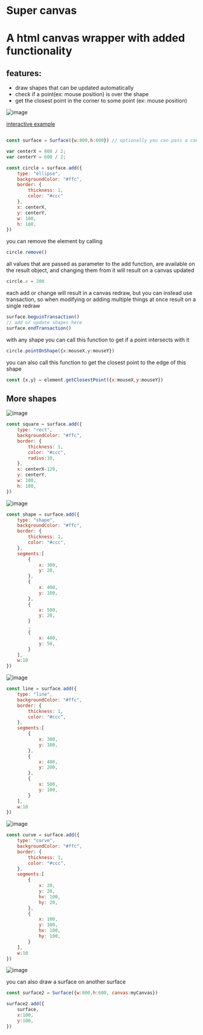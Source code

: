 # Super canvas
# A html canvas wrapper with added functionality

## features: 
- draw shapes that can be updated automatically
- check if a point(ex: mouse position) is over the shape
- get the closest point in the corner to some point (ex: mouse position)

![image](https://github.com/Thiago099/super-canvas/assets/66787043/27b6b849-233c-4cba-8f76-727aaeff4282)

[interactive example](https://thiago099.github.io/super-canvas-example/)

```js

const surface = Surface({w:800,h:600}) // optionally you can pass a canvas as parameter

var centerX = 800 / 2;
var centerY = 600 / 2;

const circle = surface.add({
    type: "ellipse",
    backgroundColor: "#ffc",
    border: {
        thickness: 1,
        color: "#ccc"
    },
    x: centerX,
    y: centerY,
    w: 100,
    h: 100,
})
```

you can remove the element by calling
```js
circle.remove()
```

all values that are passed as parameter to the add function, are available on the result object,
and changing them from it will result on a canvas updated
```js
circle.x = 200
```

each add or change will result in a canvas redraw, but you can instead use transaction, so when
modifying or adding multiple things at once result on a single redraw
```js
surface.beguinTransaction()
// add or update shapes here
surface.endTransaction()
```

with any shape you can call this function to get if a point intersects with it
```js
circle.pointOnShape({x:mouseX,y:mouseY})
```

you can also call this function to get the closest point to the edge of this shape
```js
const {x,y} = element.getClosestPoint({x:mouseX,y:mouseY})
```
## More shapes

![image](https://github.com/Thiago099/canvas-supercharged/assets/66787043/fce29c44-bf00-4fe2-86a0-94da624a726f)
```js
const square = surface.add({
    type: "rect",
    backgroundColor: "#ffc",
    border: {
        thickness: 1,
        color: "#ccc",
        radius:10,
    },
    x: centerX-120,
    y: centerY,
    w: 100,
    h: 100,
})
```
![image](https://github.com/Thiago099/canvas-supercharged/assets/66787043/190e9961-2bb7-41ac-8ed1-4b7cfc183f78)
```js
const shape = surface.add({
    type: "shape",
    backgroundColor: "#ffc",
    border: {
        thickness: 1,
        color: "#ccc",
    },
    segments:[
        {
            x: 300,
            y: 20,
        },
        {
            x: 400,
            y: 100,
        },
        {
            x: 500,
            y: 20,
        }
        ,
        {
            x: 400,
            y: 50,
        }
    ],
    w:10
})
```
![image](https://github.com/Thiago099/canvas-supercharged/assets/66787043/62125939-4c48-438f-99a0-ab729a432189)
```js
const line = surface.add({
    type: "line",
    backgroundColor: "#ffc",
    border: {
        thickness: 1,
        color: "#ccc",
    },
    segments:[
        {
            x: 300,
            y: 100,
        },
        {
            x: 400,
            y: 200,
        },
        {
            x: 500,
            y: 100,
        }
    ],
    w:10
})
```
![image](https://github.com/Thiago099/canvas-supercharged/assets/66787043/2190c782-6fb5-4745-b419-2a9a966fb3a0)
```js
const curve = surface.add({
    type: "curve",
    backgroundColor: "#ffc",
    border: {
        thickness: 1,
        color: "#ccc",
    },
    segments:[
        {
            x: 20,
            y: 20,
            hx: 100,
            hy: 20,
        },
        {
            x: 100,
            y: 100,
            hx: 100,
            hy: 100,
        }
    ],
    w:10
})
```
![image](https://github.com/Thiago099/canvas-supercharged/assets/66787043/629fa4dd-f591-4bbd-aa35-0ec9f55c6876)

you can also draw a surface on another surface
```js
const surface2 = Surface({w:800,h:600, canvas:myCanvas})

surface2.add({
    surface,
    x:100,
    y:100,
})

```
